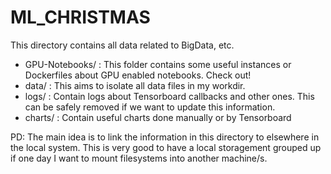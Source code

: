 # ML_CHRISTMAS

This directory contains all data related to BigData, etc.

- GPU-Notebooks/ : This folder contains some useful instances or Dockerfiles about GPU enabled notebooks. Check out!
- data/ : This aims to isolate all data files in my workdir.
- logs/ : Contain logs about Tensorboard callbacks and other ones. This can be safely removed if we want to update this information.
- charts/ : Contain useful charts done manually or by Tensorboard


PD: The main idea is to link the information in this directory to elsewhere in the local system. This is very good to
have a local storagement grouped up if one day I want to mount filesystems into another machine/s.
